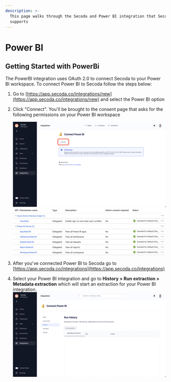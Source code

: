 ```yaml
---
description: >-
  This page walks through the Secoda and Power BI integration that Secoda
  supports
---
```


# Power BI

## **Getting Started with PowerBi** <a href="#h_3a4bfd6458" id="h_3a4bfd6458"></a>

The PowerBI integration uses OAuth 2.0 to connect Secoda to your Power BI workspace. To connect Power BI to Secoda follow the steps below:

1. Go to [https://app.secoda.co/integrations/new](https://app.secoda.co/integrations/new) and select the Power BI option
2.  Click "Connect". You'll be brought to the consent page that asks for the following permissions on your Power BI workspace&#x20;

    ![](<../.gitbook/assets/image (2).png>)![](<../.gitbook/assets/Screen Shot 2022-04-21 at 12.17.05 PM.png>)
3. After you've connected Power BI to Secoda go to [https://app.secoda.co/integrations](https://app.secoda.co/integrations)
4. Select your Power BI integration and go to **History > Run extraction > Metadata extraction** which will start an extraction for your Power BI integration. ![](<../.gitbook/assets/image (4).png>)
